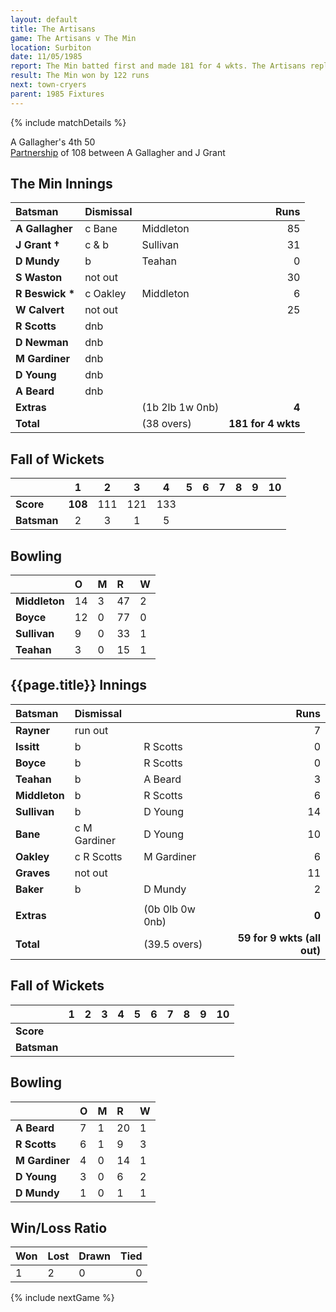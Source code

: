 ```yaml
---
layout: default
title: The Artisans
game: The Artisans v The Min
location: Surbiton
date: 11/05/1985
report: The Min batted first and made 181 for 4 wkts. The Artisans replied with 59 for 9 wkts (all out).
result: The Min won by 122 runs
next: town-cryers
parent: 1985 Fixtures
---
```


{% include matchDetails %}

A Gallagher's 4th 50<br />
[Partnership](../records/partnerships) of 108 between A Gallagher and J Grant

## The Min Innings

| Batsman | Dismissal |  | Runs |
|:---|:---|---|---:|
| **A Gallagher** | c Bane | Middleton | 85 |
| **J Grant &#8224;** | c & b | Sullivan | 31 |
| **D Mundy** | b | Teahan | 0 |
| **S Waston** | not out |  | 30 |
| **R Beswick &#42;** | c Oakley  | Middleton | 6 |
| **W Calvert** | not out |  | 25 |
| **R Scotts** | dnb |  |  |
| **D Newman** | dnb |  |  |
| **M Gardiner** | dnb |  |  |
| **D Young** | dnb |  |  |
| **A Beard** | dnb |  |  |
| **Extras** | | (1b 2lb 1w 0nb) | **4** |
| **Total** | | (38 overs) | **181 for 4 wkts** |

## Fall of Wickets

| | 1 | 2 | 3 | 4 | 5 | 6 | 7 | 8 | 9 | 10 |
|---|:---:|:---:|:---:|:---:|:---:|:---:|:---:|:---:|:---:|:---:|
| **Score** | **108** | 111 | 121 | 133 |  |  |  |  |  |  |
| **Batsman** | 2 | 3 | 1 | 5 |  |  |  |  |  |  |

## Bowling

| | O | M | R | W |
|---|:---|:---|:---|:---|
| **Middleton** | 14 | 3 | 47 | 2 |
| **Boyce** | 12 | 0 | 77 | 0 |
| **Sullivan** | 9 | 0 | 33 | 1 |
| **Teahan** | 3 | 0 | 15 | 1 |
 
## {{page.title}} Innings

| Batsman | Dismissal |  | Runs |
|:---|:---|---|---:|
| **Rayner** | run out |  | 7 |
| **Issitt** | b | R Scotts | 0 |
| **Boyce** | b | R Scotts | 0 |
| **Teahan** | b | A Beard | 3 |
| **Middleton** | b | R Scotts | 6 |
| **Sullivan** | b | D Young | 14 |
| **Bane** | c M Gardiner | D Young | 10 |
| **Oakley** | c R Scotts | M Gardiner | 6 |
| **Graves** | not out |  | 11 |
| **Baker** | b | D Mundy | 2 |
|  |  |  |  |
| **Extras** | | (0b 0lb 0w 0nb) | **0** |
| **Total** | | (39.5 overs) | **59 for 9 wkts (all out)** |

## Fall of Wickets

| | 1 | 2 | 3 | 4 | 5 | 6 | 7 | 8 | 9 | 10 |
|---|:---:|:---:|:---:|:---:|:---:|:---:|:---:|:---:|:---:|:---:|
| **Score** |  |  |  |  |  |  |  |  |  |  |
| **Batsman** |  |  |  |  |  |  |  |  |  |  |  |

## Bowling

| | O | M | R | W |
|---|:---|:---|:---|:---|
| **A Beard** | 7 | 1 | 20 | 1 |
| **R Scotts** | 6 | 1 | 9 | 3 |
| **M Gardiner** | 4 | 0 | 14 | 1 |
| **D Young** | 3 | 0 | 6 | 2 |
| **D Mundy** | 1 | 0 | 1 | 1 |

## Win/Loss Ratio

| Won | Lost | Drawn | Tied |
|:---|:---|:---|---:|
| 1 | 2 | 0 | 0 |

{% include nextGame %}
